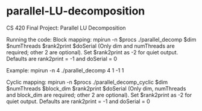 # parallel-LU-decomposition
CS 420 Final Project: Parallel LU Decomposition


Running the code: 
Block mapping: mpirun -n $procs ./parallel_decomp $dim $numThreads $rank2print $doSerial (Only dim and numThreads are required; other 2 are optional). Set $rank2print as -2 for quiet output. Defaults are rank2print = -1 and doSerial = 0

Example: mpirun -n 4 ./parallel_decomp 4 1 -1 1

Cyclic mapping: mpirun -n $procs ./parallel_decomp_cyclic $dim $numThreads $block_dim $rank2print $doSerial (Only dim, numThreads and block_dim are required; other 2 are optional). Set $rank2print as -2 for quiet output. Defaults are rank2print = -1 and doSerial = 0
